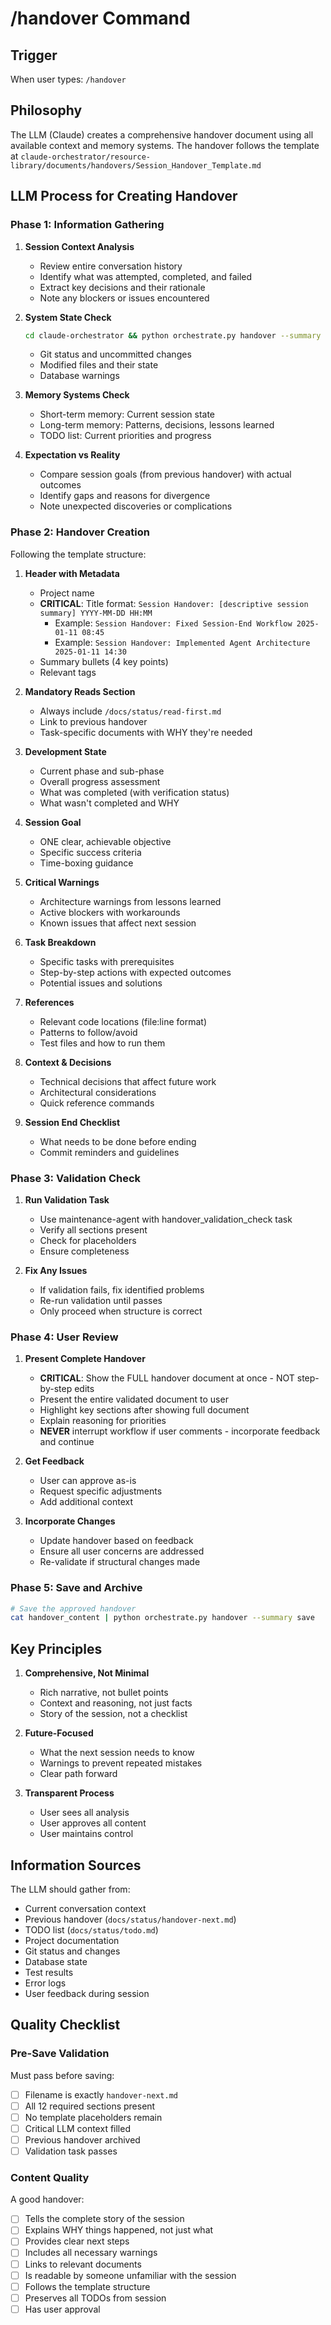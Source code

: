 # /handover Command

## Trigger
When user types: `/handover`

## Philosophy
The LLM (Claude) creates a comprehensive handover document using all available context and memory systems.
The handover follows the template at `claude-orchestrator/resource-library/documents/handovers/Session_Handover_Template.md`

## LLM Process for Creating Handover

### Phase 1: Information Gathering

1. **Session Context Analysis**
   - Review entire conversation history
   - Identify what was attempted, completed, and failed
   - Extract key decisions and their rationale
   - Note any blockers or issues encountered

2. **System State Check**
   ```bash
   cd claude-orchestrator && python orchestrate.py handover --summary info
   ```
   - Git status and uncommitted changes
   - Modified files and their state
   - Database warnings

3. **Memory Systems Check**
   - Short-term memory: Current session state
   - Long-term memory: Patterns, decisions, lessons learned
   - TODO list: Current priorities and progress

4. **Expectation vs Reality**
   - Compare session goals (from previous handover) with actual outcomes
   - Identify gaps and reasons for divergence
   - Note unexpected discoveries or complications

### Phase 2: Handover Creation

Following the template structure:

1. **Header with Metadata**
   - Project name
   - **CRITICAL**: Title format: `Session Handover: [descriptive session summary] YYYY-MM-DD HH:MM`
     - Example: `Session Handover: Fixed Session-End Workflow 2025-01-11 08:45`
     - Example: `Session Handover: Implemented Agent Architecture 2025-01-11 14:30`
   - Summary bullets (4 key points)
   - Relevant tags

2. **Mandatory Reads Section**
   - Always include `/docs/status/read-first.md`
   - Link to previous handover
   - Task-specific documents with WHY they're needed

3. **Development State**
   - Current phase and sub-phase
   - Overall progress assessment
   - What was completed (with verification status)
   - What wasn't completed and WHY

4. **Session Goal**
   - ONE clear, achievable objective
   - Specific success criteria
   - Time-boxing guidance

5. **Critical Warnings**
   - Architecture warnings from lessons learned
   - Active blockers with workarounds
   - Known issues that affect next session

6. **Task Breakdown**
   - Specific tasks with prerequisites
   - Step-by-step actions with expected outcomes
   - Potential issues and solutions

7. **References**
   - Relevant code locations (file:line format)
   - Patterns to follow/avoid
   - Test files and how to run them

8. **Context & Decisions**
   - Technical decisions that affect future work
   - Architectural considerations
   - Quick reference commands

9. **Session End Checklist**
   - What needs to be done before ending
   - Commit reminders and guidelines

### Phase 3: Validation Check

1. **Run Validation Task**
   - Use maintenance-agent with handover_validation_check task
   - Verify all sections present
   - Check for placeholders
   - Ensure completeness

2. **Fix Any Issues**
   - If validation fails, fix identified problems
   - Re-run validation until passes
   - Only proceed when structure is correct

### Phase 4: User Review

1. **Present Complete Handover**
   - **CRITICAL**: Show the FULL handover document at once - NOT step-by-step edits
   - Present the entire validated document to user
   - Highlight key sections after showing full document
   - Explain reasoning for priorities
   - **NEVER** interrupt workflow if user comments - incorporate feedback and continue

2. **Get Feedback**
   - User can approve as-is
   - Request specific adjustments
   - Add additional context

3. **Incorporate Changes**
   - Update handover based on feedback
   - Ensure all user concerns are addressed
   - Re-validate if structural changes made

### Phase 5: Save and Archive

```bash
# Save the approved handover
cat handover_content | python orchestrate.py handover --summary save
```

## Key Principles

1. **Comprehensive, Not Minimal**
   - Rich narrative, not bullet points
   - Context and reasoning, not just facts
   - Story of the session, not a checklist

2. **Future-Focused**
   - What the next session needs to know
   - Warnings to prevent repeated mistakes
   - Clear path forward

3. **Transparent Process**
   - User sees all analysis
   - User approves all content
   - User maintains control

## Information Sources

The LLM should gather from:
- Current conversation context
- Previous handover (`docs/status/handover-next.md`)
- TODO list (`docs/status/todo.md`)
- Project documentation
- Git status and changes
- Database state
- Test results
- Error logs
- User feedback during session

## Quality Checklist

### Pre-Save Validation
Must pass before saving:
- [ ] Filename is exactly `handover-next.md`
- [ ] All 12 required sections present
- [ ] No template placeholders remain
- [ ] Critical LLM context filled
- [ ] Previous handover archived
- [ ] Validation task passes

### Content Quality
A good handover:
- [ ] Tells the complete story of the session
- [ ] Explains WHY things happened, not just what
- [ ] Provides clear next steps
- [ ] Includes all necessary warnings
- [ ] Links to relevant documents
- [ ] Is readable by someone unfamiliar with the session
- [ ] Follows the template structure
- [ ] Preserves all TODOs from session
- [ ] Has user approval